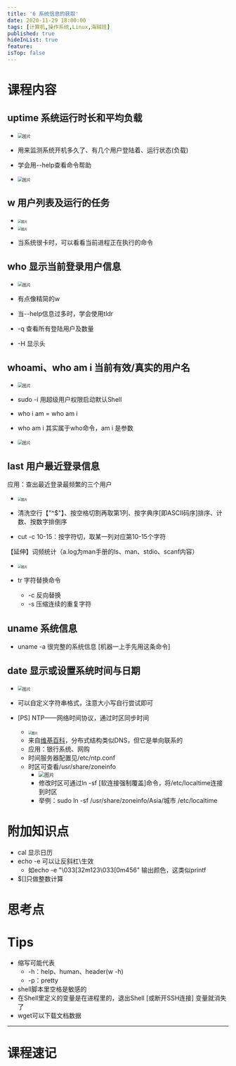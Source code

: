 ```yaml
---
title: '6 系统信息的获取'
date: 2020-11-29 18:00:00
tags: [计算机,操作系统,Linux,海贼班]
published: true
hideInList: true
feature: 
isTop: false
---
```

# 课程内容

## uptime 系统运行时长和平均负载

* <img src="https://i.loli.net/2020/12/09/AMqnjQD3imcrZH6.png" alt="图片" style="zoom:67%;" />

* 用来监测系统开机多久了、有几个用户登陆着、运行状态(负载)
* 学会用--help查看命令帮助

* <img src="https://i.loli.net/2020/12/09/8wKNtuz9L7JOZro.png" alt="图片" style="zoom: 67%;" />

## w 用户列表及运行的任务

* <img src="https://gitee.com/doubleL3/blog-imgs/raw/master/img/ijgPefx.png" alt="图片" style="zoom: 50%;" />

* <img src="https://i.loli.net/2020/12/09/Ic13dBaMvzxOr5V.png" alt="图片" style="zoom: 50%;" />

* 当系统很卡时，可以看看当前进程正在执行的命令
## who 显示当前登录用户信息

* <img src="https://i.loli.net/2020/12/09/LowVWIDREJUmCpH.png" alt="图片" style="zoom:67%;" />

* 有点像精简的w
* 当--help信息过多时，学会使用tldr
* -q 查看所有登陆用户及数量
* -H 显示头
## whoami、who am i 当前有效/真实的用户名

* <img src="https://i.loli.net/2020/12/09/YExqImKayv56ohU.png" alt="图片" style="zoom:67%;" />

* sudo -i 用超级用户权限启动默认Shell
* who i am = who am i
* who am i 其实属于who命令，am i 是参数

* <img src="https://i.loli.net/2020/12/09/7vLdX3OeTnYSapZ.png" alt="图片" style="zoom:67%;" />

## last 用户最近登录信息

应用：查出最近登录最频繁的三个用户

* <img src="https://i.loli.net/2020/12/09/baodHKE7PZrOFux.png" alt="图片" style="zoom: 50%;" />

* 清洗空行【"^$"】、按空格切割再取第1列、按字典序[即ASCII码序]排序、计数、按数字排倒序
* cut -c 10-15：按字符切，取某一列对应第10-15个字符

【延伸】词频统计（a.log为man手册的ls、man、stdio、scanf内容）

* <img src="https://i.loli.net/2020/12/09/l7DibyoALqhKQkW.png" alt="图片" style="zoom: 50%;" />

* tr 字符替换命令
    * -c 反向替换
    * -s 压缩连续的重复字符
## uname 系统信息

* uname -a 很完整的系统信息 [机器一上手先用这条命令]
## date 显示或设置系统时间与日期

* <img src="https://i.loli.net/2020/12/09/FNzOk7JEdTRY69t.png" alt="图片" style="zoom:67%;" />

* 可以自定义字符串格式，注意大小写自行尝试即可
* [PS] NTP——网络时间协议，通过时区同步时间
    * <img src="https://i.loli.net/2020/12/09/GalbuZp8q91rXQV.png" alt="图片" style="zoom: 50%;" />
    * 来自[维基百科](https://www.wikiwand.com/zh-hans/%E7%B6%B2%E8%B7%AF%E6%99%82%E9%96%93%E5%8D%94%E5%AE%9A)，分布式结构类似DNS，但它是单向联系的
    * 应用：银行系统、网购
    * 时间服务器配置见/etc/ntp.conf
    * 时区可查看/usr/share/zoneinfo
        * <img src="https://i.loli.net/2020/12/09/O5mcnvIZ7o14BdC.png" alt="图片" style="zoom:80%;" />
        * 修改时区可通过ln -sf [软连接强制覆盖]命令，将/etc/localtime连接到时区
        * 举例：sudo ln -sf /usr/share/zoneinfo/Asia/城市 /etc/localtime
# 附加知识点

* cal 显示日历
* echo -e 可以让反斜杠\生效
    * 如echo -e "\033[32m123\033[0m456" 输出颜色，这类似printf
* $[]只做整数计算
# 思考点

# Tips

* 缩写可能代表
    * -h：help、human、header(w -h)
    * -p：pretty
* shell脚本里空格是敏感的
* 在Shell里定义的变量是在进程里的，退出Shell [或断开SSH连接] 变量就消失了
* wget可以下载文档数据

---


# 课程速记

